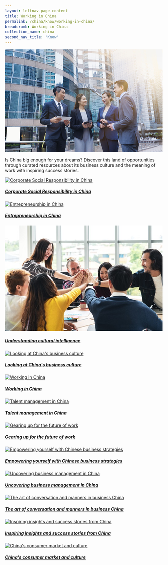 ```yaml
---
layout: leftnav-page-content
title: Working in China
permalink: /china/know/working-in-china/
breadcrumb: Working in China
collection_name: china
second_nav_title: "Know"
---
```


![banner-china-living-in-china](\images\china-working\Working-in-China-new.jpg)

Is China big enough for your dreams? Discover this land of opportunities through curated resources about its business culture and the meaning of work with inspiring success stories.

<div>
	<div class="row is-multiline">
		<div class="col is-half-tablet padding--bottom--lg">
			<a href="/china/know/working-in-china/csr-china/" class="project-link">
				<img src="/images/china-working/csr-china-small.jpg" alt="Corporate Social Responsibility in China" class="project-image">
			<div class="project-card">
				<div class="project-title margin--bottom--xs">
					<h5><b>Corporate Social Responsibility in China</b></h5>
				</div>
			</div>
			</a>
		</div>
		<div class="col is-half-tablet padding--bottom--lg">
			<a href="/china/know/working-in-china/entrepreneurship-in-china/" class="project-link">
				<img src="/images/china-working/entrepreneurship-china-small.jpg" alt="Entrepreneurship in China" class="project-image">
			<div class="project-card">
				<div class="project-title margin--bottom--xs">
					<h5><b>Entrepreneurship in China</b></h5>
				</div>
			</div>
			</a>
		</div>
	</div>
</div>

<p><p>

<div>
	<div class="row is-multiline">
		<div class="col is-half-tablet padding--bottom--lg">
			<a href="/china/know/working-in-china/understanding-cultural-intelligence/" class="project-link">
				<img src="/images/china-working/cultural-intelligence-small-2.jpg" alt="Understanding cultural intelligence" class="project-image">
			<div class="project-card">
				<div class="project-title margin--bottom--xs">
					<h5><b>Understanding cultural intelligence</b></h5>
				</div>
			</div>
			</a>
		</div>
		<div class="col is-half-tablet padding--bottom--lg">
			<a href="/china/know/working-in-china/business-culture/" class="project-link">
				<img src="/images/china-working/business-culture-small.jpg" alt="Looking at China's business culture" class="project-image">
			<div class="project-card">
				<div class="project-title margin--bottom--xs">
					<h5><b>Looking at China's business culture</b></h5>
				</div>
			</div>
			</a>
		</div>
	</div>
</div>

<p><p>

<div>
	<div class="row is-multiline">
		<div class="col is-half-tablet padding--bottom--lg">
			<a href="/china/know/working-in-china/working-in-china/" class="project-link">
				<img src="/images/china-working/working-in-china-small.jpg" alt="Working in China" class="project-image">
			<div class="project-card">
				<div class="project-title margin--bottom--xs">
					<h5><b>Working in China</b></h5>
				</div>
			</div>
			</a>
		</div>
		<div class="col is-half-tablet padding--bottom--lg">
			<a href="/china/know/working-in-china/talent-management/" class="project-link">
				<img src="/images/china-working/talent-management-small.jpg" alt="Talent management in China" class="project-image">
			<div class="project-card">
				<div class="project-title margin--bottom--xs">
					<h5><b>Talent management in China</b></h5>
				</div>
			</div>
			</a>
		</div>
	</div>
</div>

<p><p>

<div>
	<div class="row is-multiline">
		<div class="col is-half-tablet padding--bottom--lg">
			<a href="/china/know/working-in-china/future-of-work/" class="project-link">
				<img src="/images/china-working/future-of-work-small.jpg" alt="Gearing up for the future of work" class="project-image">
			<div class="project-card">
				<div class="project-title margin--bottom--xs">
					<h5><b>Gearing up for the future of work</b></h5>
				</div>
			</div>
			</a>
		</div>
		<div class="col is-half-tablet padding--bottom--lg">
			<a href="/china/know/working-in-china/business-strategy/" class="project-link">
				<img src="/images/china-working/business-strategy-small.jpg" alt="Empowering yourself with Chinese business strategies" class="project-image">
			<div class="project-card">
				<div class="project-title margin--bottom--xs">
					<h5><b>Empowering yourself with Chinese business strategies</b></h5>
				</div>
			</div>
			</a>
		</div>
	</div>
</div>

<p><p>

<div>
	<div class="row is-multiline">
		<div class="col is-half-tablet padding--bottom--lg">
			<a href="/china/know/working-in-china/business-management/" class="project-link">
				<img src="/images/china-working/business-management-small.jpg" alt="Uncovering business management in China" class="project-image">
			<div class="project-card">
				<div class="project-title margin--bottom--xs">
					<h5><b>Uncovering business management in China</b></h5>
				</div>
			</div>
			</a>
		</div>
		<div class="col is-half-tablet padding--bottom--lg">
			<a href="/china/know/working-in-china/conversation-and-manners/" class="project-link">
				<img src="/images/china-working/art-of-conversation-and-manners-small.jpg" alt="The art of conversation and manners in business China" class="project-image">
			<div class="project-card">
				<div class="project-title margin--bottom--xs">
					<h5><b>The art of conversation and manners in business China</b></h5>
				</div>
			</div>
			</a>
		</div>
	</div>
</div>

<p><p>

<div>
	<div class="row is-multiline">
		<div class="col is-half-tablet padding--bottom--lg">
			<a href="/china/know/working-in-china/inspiring-insights/" class="project-link">
				<img src="/images/china-working/inspiring-insights-small.jpg" alt="Inspiring insights and success stories from China" class="project-image">
			<div class="project-card">
				<div class="project-title margin--bottom--xs">
					<h5><b>Inspiring insights and success stories from China</b></h5>
				</div>
			</div>
			</a>
		</div>
		<div class="col is-half-tablet padding--bottom--lg">
			<a href="/china/know/working-in-china/consumer-market-and-culture/" class="project-link">
				<img src="/images/china-working/consumer-market-and-culture-small.jpg" alt="China's consumer market and culture" class="project-image">
			<div class="project-card">
				<div class="project-title margin--bottom--xs">
					<h5><b>China's consumer market and culture</b></h5>
				</div>
			</div>
			</a>
		</div>
	</div>
</div>